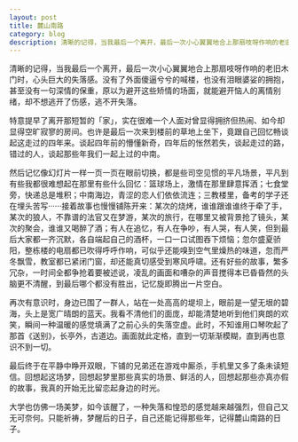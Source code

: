 ```yaml
---
layout: post
title: 麓山南路
category: blog
description: 清晰的记得，当我最后一个离开，最后一次小心翼翼地合上那扇吱呀作响的老旧木门时，心头巨大的失落感。没有了外面傻逼兮兮的喊楼，也没有泪眼婆娑的拥抱，甚至没有一句深情的保重，原以为避开这些矫情的场面，就能避开恼人的离情别绪，却不想逃开了伤感，逃不开失落。特······
---
```

清晰的记得，当我最后一个离开，最后一次小心翼翼地合上那扇吱呀作响的老旧木门时，心头巨大的失落感。没有了外面傻逼兮兮的喊楼，也没有泪眼婆娑的拥抱，甚至没有一句深情的保重，原以为避开这些矫情的场面，就能避开恼人的离情别绪，却不想逃开了伤感，逃不开失落。

特意提早了离开那短暂的「家」，实在很难一个人面对曾显得拥挤但热闹、如今却显得空旷寂寥的房间。也许是最后一次来到楼前的草地上坐下，竟跟自己回忆畅谈起这走过的四年来。谈起四年前的懵懂新奇，四年后的怅然若失，谈起走过的路，错过的人，谈起那些年我们一起上过的中南。

然后记忆像幻灯片一样一页一页在眼前切换，都是些司空见惯的平凡场景，平凡到有些我都很难想起在那里有些什么回忆：篮球场上，激情在那里肆意挥洒；七食堂旁，快递总是堆积；中南海边，青涩的恋人们依依流连；三教楼里，备考的学子还在埋头苦写······接着故事也慢慢铺陈开来：某次的烧烤，谁谁跟谁谁终于牵了手，某次的狼人，不靠谱的法官又在梦游，某次的旅行，在哪里又被背景抢了镜头，某次的聚会，谁谁又喝醉了酒；有人在追忆，有人在争吵，有人哭，有人笑，但到最后大家都一齐沉默，各自端起自己的酒杯，一口一口试图吞下烦恼；忽尔盛夏骄阳，整栋楼的电扇都已吹得呼呼作响，可似乎还能嗅到空气里燥热的味道，忽而严冬飘雪，教室都已紧闭门窗，却还能真切感受到寒风呼啸。还有好些的故事，繁多冗杂，一时间全都争抢着要被述说，凌乱的画面和嘈杂的声音搅得本已昏昏然的头脑更不清醒，到最后哪个都没有胜出，记忆旋即腾出一片空白。

再次有意识时，身边已围了一群人，站在一处高高的堤坝上，眼前是一望无垠的碧海，头上是宽广晴朗的蓝天。我看不清他们的面庞，却能清楚地听到他们爽朗的欢笑，瞬间一种温暖的感觉填满了之前心头的失落空虚。此时，不知谁用口琴吹起了那首《送别》，长亭外，古道边。画面就此定格，直到一切渐渐模糊，直到再也意识不到一切。

最后终于在平静中睁开双眼，下铺的兄弟还在游戏中厮杀，手机里又多了条未读短信。回想起这场梦，回想起梦里那些真实的场景、鲜活的人，回想起那些亦真亦假的故事，我真的开始无比留恋起身边的时光。

大学也仿佛一场美梦，如今该醒了，一种失落和惶恐的感觉越来越强烈，但自己又无可奈何。只能祈祷，梦醒后的日子，自己还能记得那些年，记得麓山南路的日子。